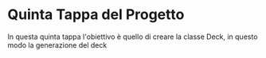 # Quinta Tappa del Progetto

In questa quinta tappa l'obiettivo è quello di creare la classe Deck, in questo modo la generazione del deck  